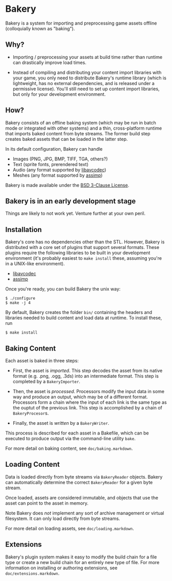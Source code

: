 Bakery
======

Bakery is a system for importing and preprocessing game assets offline
(colloquially known as "baking"). 

## Why?

* Importing / preprocessing your assets at build time rather than
  runtime can drastically improve load times.

* Instead of compiling and distributing your content import libraries
  with your game, you only need to distribute Bakery's runtime library
  (which is lightweight, has no external dependencies, and is released
  under a permissive license). You'll still need to set up content
  import libraries, but only for your development environment. 

## How?

Bakery consists of an offline baking system (which may be run in batch
mode or integrated with other systems) and a thin, cross-platform 
runtime that imports baked content from byte streams. The former build
step creates baked assets that can be loaded in the latter step. 

In its default configuration, Bakery can handle

* Images (PNG, JPG, BMP, TIFF, TGA, others?)
* Text (sprite fonts, prerendered text)
* Audio (any format supported by [libavcodec](http://ffmpeg.org))
* Meshes (any format supported by [assimp](http://assimp.sourceforge.net))

Bakery is made available under the 
[BSD 3-Clause License](http://www.opensource.org/licenses/BSD-3-Clause).

## Bakery is in an early development stage

Things are likely to not work yet. Venture further at your own peril.

## Installation

Bakery's core has no dependencies other than the STL. However, Bakery is
distributed with a core set of plugins that support several formats. 
These plugins require the following libraries to be built in your
development environment (it's probably easiest to `make install` these,
assuming you're in a UNIX-like environment). 

* [libavcodec](http://ffmpeg.org)
* [assimp](http://assimp.sourceforge.net)

Once you're ready, you can build Bakery the unix way: 

    $ ./configure
    $ make -j 4

By default, Bakery creates the folder `bin/` containing the headers
and libraries needed to build content and load data at runtime. To
install these, run

    $ make install

## Baking Content

Each asset is baked in three steps:

* First, the asset is _imported_. This step decodes the asset from its
  native format (e.g. .png, .ogg, .3ds) into an intermediate format.
  This step is completed by a `BakeryImporter`.

* Then, the asset is _processed_. Processors modify the input data in
  some way and produce an output, which may be of a different format.
  Processors form a chain where the input of each link is the same type
  as the ouptut of the previous link.
  This step is accomplished by a chain of `BakeryProcesor`s. 

* Finally, the asset is _written_ by a `BakeryWriter`. 

This process is described for each asset in a Bakefile, which can be 
executed to produce output via the command-line utility `bake`. 

For more detail on baking content, see `doc/baking.markdown`.

## Loading Content

Data is loaded directly from byte streams via `BakeryReader` objects. 
Bakery can automatically determine the correct `BakeryReader` for a given
byte stream. 

Once loaded, assets are considered immutable, and objects that use the
asset can point to the asset in memory.

Note Bakery does _not_ implement any sort of archive management or 
virtual filesystem. It can only load directly from byte streams.

For more detail on loading assets, see `doc/loading.markdown`. 

## Extensions

Bakery's plugin system makes it easy to modify the build chain for a file
type or create a new build chain for an entirely new type of file. 
For more information on installing or authoring extensions, see
`doc/extensions.markdown`.

